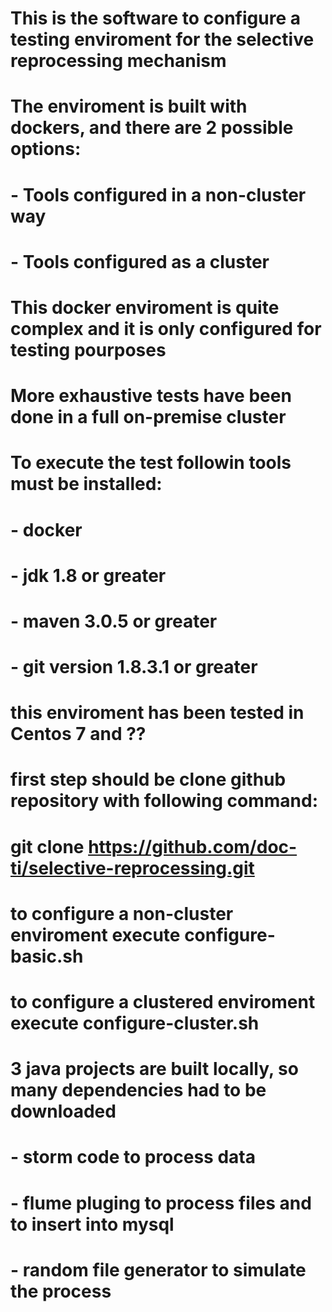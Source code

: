 

# This is the software to configure a testing enviroment for the selective reprocessing mechanism
# The enviroment is built with dockers, and there are 2 possible options: 
#    - Tools configured in a non-cluster way
#    - Tools configured as a cluster
#
# This docker enviroment is quite complex and it is only configured for testing pourposes
# More exhaustive tests have been done in a full on-premise cluster
#
# To execute the test followin tools must be installed:
#    - docker
#    - jdk 1.8 or greater
#    - maven 3.0.5 or greater
#    - git version 1.8.3.1 or greater
#
# this enviroment has been tested in Centos 7 and ??
#
# first step should be clone github repository with following command:
#    git clone https://github.com/doc-ti/selective-reprocessing.git
#
# to configure a non-cluster enviroment execute configure-basic.sh
#
# to configure a clustered enviroment execute configure-cluster.sh
#
#
# 3 java projects are built locally, so many dependencies had to be downloaded
#
# - storm code to process data
# - flume pluging to process files and to insert into mysql
# - random file generator to simulate the process
#
#

